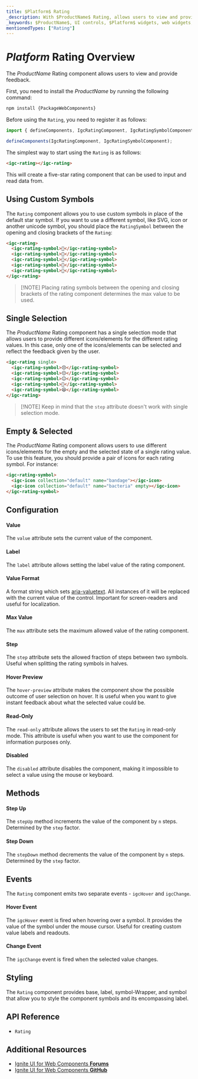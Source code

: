 ```yaml
---
title: $Platform$ Rating
_description: With $ProductName$ Rating, allows users to view and provide feedback using unicode symbols, svg, or icons.
_keywords: $ProductName$, UI controls, $Platform$ widgets, web widgets, UI widgets, $Platform$, Native $Platform$ Components Suite, Native $Platform$ Controls, Native $Platform$ Components Library, $Platform$ Rating components, $Platform$ Rating controls
mentionedTypes: ["Rating"]
---
```


# $Platform$ Rating Overview

The $ProductName$ Rating component allows users to view and provide feedback.

<code-view style="height: 80px"
           data-demos-base-url="{environment:demosBaseUrl}"
           iframe-src="{environment:demosBaseUrl}/inputs/rating-basic" alt="$Platform$ Rating Basic Example"
           github-src="inputs/rating/basic">
</code-view>

<!-- WebComponents -->

First, you need to install the $ProductName$ by running the following command:

```cmd
npm install {PackageWebComponents}
```

<!-- end: WebComponents -->

Before using the `Rating`, you need to register it as follows:

<!-- WebComponents -->

```ts
import { defineComponents, IgcRatingComponent, IgcRatingSymbolComponent } from "igniteui-webcomponents";

defineComponents(IgcRatingComponent, IgcRatingSymbolComponent);
```

<!-- end: WebComponents -->

The simplest way to start using the `Rating` is as follows:

```html
<igc-rating></igc-rating>
```

This will create a five-star rating component that can be used to input and read data from.

## Using Custom Symbols

The `Rating` component allows you to use custom symbols in place of the default star symbol. If you want to use a different symbol, like SVG, icon or another unicode symbol, you should place the `RatingSymbol` between the opening and closing brackets of the `Rating`:

```html
<igc-rating>
  <igc-rating-symbol>💙</igc-rating-symbol>
  <igc-rating-symbol>💙</igc-rating-symbol>
  <igc-rating-symbol>💙</igc-rating-symbol>
  <igc-rating-symbol>💙</igc-rating-symbol>
  <igc-rating-symbol>💙</igc-rating-symbol>
</igc-rating>
```

<code-view style="height: 100px"
           data-demos-base-url="{environment:demosBaseUrl}"
           iframe-src="{environment:demosBaseUrl}/inputs/rating-custom" alt="$Platform$ Rating Custom Symbols Example"
           github-src="inputs/rating/custom">
</code-view>

> [!NOTE] Placing rating symbols between the opening and closing brackets of the rating component determines the max value to be used.

## Single Selection
The $ProductName$ Rating component has a single selection mode that allows users to provide different icons/elements for the different rating values. In this case, only one of the icons/elements can be selected and reflect the feedback given by the user. 

```html
<igc-rating single>
  <igc-rating-symbol>😣</igc-rating-symbol>
  <igc-rating-symbol>😔</igc-rating-symbol>
  <igc-rating-symbol>😐</igc-rating-symbol>
  <igc-rating-symbol>🙂</igc-rating-symbol>
  <igc-rating-symbol>😆</igc-rating-symbol>
</igc-rating>
```

<code-view style="height: 100px"
           data-demos-base-url="{environment:demosBaseUrl}"
           iframe-src="{environment:demosBaseUrl}/inputs/rating-custom" alt="$Platform$ Rating with Signle Selection"
           github-src="inputs/rating/custom">
</code-view>

> [!NOTE] Keep in mind that the `step` attribute doesn't work with single selection mode.

## Empty & Selected 
The $ProductName$ Rating component allows users to use different icons/elements for the empty and the selected state of a single rating value. To use this feature, you should provide a pair of icons for each rating symbol. For instance:

```html
<igc-rating-symbol>
  <igc-icon collection="default" name="bandage"></igc-icon>
  <igc-icon collection="default" name="bacteria" empty></igc-icon>
</igc-rating-symbol>
```

<code-view style="height: 100px"
           data-demos-base-url="{environment:demosBaseUrl}"
           iframe-src="{environment:demosBaseUrl}/inputs/rating-empty" alt="$Platform$ Rating with Empty and Selected state"
           github-src="inputs/rating/empty">
</code-view>

## Configuration

#### Value

The `value` attribute sets the current value of the component.

#### Label

The `label` attribute allows setting the label value of the rating component.

#### Value Format
A format string which sets [aria-valuetext](https://developer.mozilla.org/en-US/docs/Web/Accessibility/ARIA/Attributes/aria-valuetext). All instances of it will be replaced with the current value of the control. Important for screen-readers and useful for localization.

#### Max Value

The `max` attribute sets the maximum allowed value of the rating component.

#### Step

The `step` attribute sets the allowed fraction of steps between two symbols. Useful when splitting the rating symbols in halves.

#### Hover Preview

The `hover-preview` attribute makes the component show the possible outcome of user selection on hover. It is useful when you want to give instant feedback about what the selected value could be.

#### Read-Only

The `read-only` attribute allows the users to set the `Rating` in read-only mode. This attribute is useful when you want to use the component for information purposes only.

#### Disabled

The `disabled` attribute disables the component, making it impossible to select a value using the mouse or keyboard.

## Methods

#### Step Up

The `stepUp` method increments the value of the component by `n` steps. Determined by the `step` factor.

#### Step Down

The `stepDown` method decrements the value of the component by `n` steps. Determined by the `step` factor.

## Events

The `Rating` component emits two separate events - `igcHover` and `igcChange`.

#### Hover Event

The `igcHover` event is fired when hovering over a symbol. It provides the value of the symbol under the mouse cursor. Useful for creating custom value labels and readouts.

#### Change Event

The `igcChange` event is fired when the selected value changes.

## Styling

The `Rating` component provides base, label, symbol-Wrapper, and symbol that allow you to style the component symbols and its encompassing label.

<code-view style="height: 80px"
           data-demos-base-url="{environment:demosBaseUrl}"
           iframe-src="{environment:demosBaseUrl}/inputs/rating-styling" alt="$Platform$ Rating Styling Example"
           github-src="inputs/rating/styling">
</code-view>

<!-- WebComponents -->

## API Reference

- `Rating`

<!-- end: WebComponents -->

## Additional Resources

<!-- WebComponents -->

- [Ignite UI for Web Components **Forums**](https://www.infragistics.com/community/forums/f/ignite-ui-for-web-components)
- [Ignite UI for Web Components **GitHub**](https://github.com/IgniteUI/igniteui-webcomponents)

<!-- end: WebComponents -->
